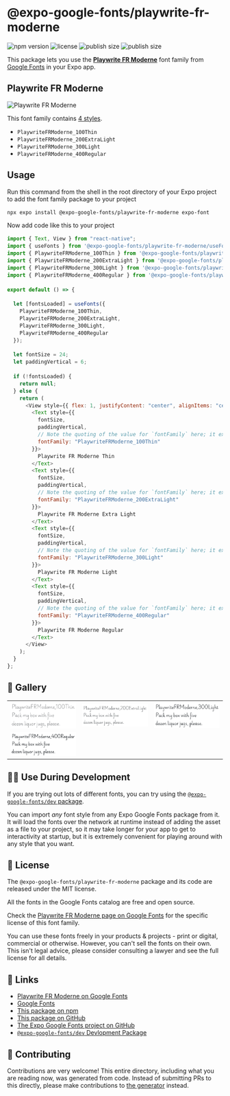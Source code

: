 # @expo-google-fonts/playwrite-fr-moderne

![npm version](https://flat.badgen.net/npm/v/@expo-google-fonts/playwrite-fr-moderne)
![license](https://flat.badgen.net/github/license/expo/google-fonts)
![publish size](https://flat.badgen.net/packagephobia/install/@expo-google-fonts/playwrite-fr-moderne)
![publish size](https://flat.badgen.net/packagephobia/publish/@expo-google-fonts/playwrite-fr-moderne)

This package lets you use the [**Playwrite FR Moderne**](https://fonts.google.com/specimen/Playwrite+FR+Moderne) font family from [Google Fonts](https://fonts.google.com/) in your Expo app.

## Playwrite FR Moderne

![Playwrite FR Moderne](./font-family.png)

This font family contains [4 styles](#-gallery).

- `PlaywriteFRModerne_100Thin`
- `PlaywriteFRModerne_200ExtraLight`
- `PlaywriteFRModerne_300Light`
- `PlaywriteFRModerne_400Regular`

## Usage

Run this command from the shell in the root directory of your Expo project to add the font family package to your project

```sh
npx expo install @expo-google-fonts/playwrite-fr-moderne expo-font
```

Now add code like this to your project

```js
import { Text, View } from "react-native";
import { useFonts } from '@expo-google-fonts/playwrite-fr-moderne/useFonts';
import { PlaywriteFRModerne_100Thin } from '@expo-google-fonts/playwrite-fr-moderne/100Thin';
import { PlaywriteFRModerne_200ExtraLight } from '@expo-google-fonts/playwrite-fr-moderne/200ExtraLight';
import { PlaywriteFRModerne_300Light } from '@expo-google-fonts/playwrite-fr-moderne/300Light';
import { PlaywriteFRModerne_400Regular } from '@expo-google-fonts/playwrite-fr-moderne/400Regular';

export default () => {

  let [fontsLoaded] = useFonts({
    PlaywriteFRModerne_100Thin, 
    PlaywriteFRModerne_200ExtraLight, 
    PlaywriteFRModerne_300Light, 
    PlaywriteFRModerne_400Regular
  });

  let fontSize = 24;
  let paddingVertical = 6;

  if (!fontsLoaded) {
    return null;
  } else {
    return (
      <View style={{ flex: 1, justifyContent: "center", alignItems: "center" }}>
        <Text style={{
          fontSize,
          paddingVertical,
          // Note the quoting of the value for `fontFamily` here; it expects a string!
          fontFamily: "PlaywriteFRModerne_100Thin"
        }}>
          Playwrite FR Moderne Thin
        </Text>
        <Text style={{
          fontSize,
          paddingVertical,
          // Note the quoting of the value for `fontFamily` here; it expects a string!
          fontFamily: "PlaywriteFRModerne_200ExtraLight"
        }}>
          Playwrite FR Moderne Extra Light
        </Text>
        <Text style={{
          fontSize,
          paddingVertical,
          // Note the quoting of the value for `fontFamily` here; it expects a string!
          fontFamily: "PlaywriteFRModerne_300Light"
        }}>
          Playwrite FR Moderne Light
        </Text>
        <Text style={{
          fontSize,
          paddingVertical,
          // Note the quoting of the value for `fontFamily` here; it expects a string!
          fontFamily: "PlaywriteFRModerne_400Regular"
        }}>
          Playwrite FR Moderne Regular
        </Text>
      </View>
    );
  }
};
```

## 🔡 Gallery


||||
|-|-|-|
|![PlaywriteFRModerne_100Thin](./100Thin/PlaywriteFRModerne_100Thin.ttf.png)|![PlaywriteFRModerne_200ExtraLight](./200ExtraLight/PlaywriteFRModerne_200ExtraLight.ttf.png)|![PlaywriteFRModerne_300Light](./300Light/PlaywriteFRModerne_300Light.ttf.png)||
|![PlaywriteFRModerne_400Regular](./400Regular/PlaywriteFRModerne_400Regular.ttf.png)||||


## 👩‍💻 Use During Development

If you are trying out lots of different fonts, you can try using the [`@expo-google-fonts/dev` package](https://github.com/expo/google-fonts/tree/master/font-packages/dev#readme).

You can import _any_ font style from any Expo Google Fonts package from it. It will load the fonts over the network at runtime instead of adding the asset as a file to your project, so it may take longer for your app to get to interactivity at startup, but it is extremely convenient for playing around with any style that you want.


## 📖 License

The `@expo-google-fonts/playwrite-fr-moderne` package and its code are released under the MIT license.

All the fonts in the Google Fonts catalog are free and open source.

Check the [Playwrite FR Moderne page on Google Fonts](https://fonts.google.com/specimen/Playwrite+FR+Moderne) for the specific license of this font family.

You can use these fonts freely in your products & projects - print or digital, commercial or otherwise. However, you can't sell the fonts on their own. This isn't legal advice, please consider consulting a lawyer and see the full license for all details.

## 🔗 Links

- [Playwrite FR Moderne on Google Fonts](https://fonts.google.com/specimen/Playwrite+FR+Moderne)
- [Google Fonts](https://fonts.google.com/)
- [This package on npm](https://www.npmjs.com/package/@expo-google-fonts/playwrite-fr-moderne)
- [This package on GitHub](https://github.com/expo/google-fonts/tree/master/font-packages/playwrite-fr-moderne)
- [The Expo Google Fonts project on GitHub](https://github.com/expo/google-fonts)
- [`@expo-google-fonts/dev` Devlopment Package](https://github.com/expo/google-fonts/tree/master/font-packages/dev)

## 🤝 Contributing

Contributions are very welcome! This entire directory, including what you are reading now, was generated from code. Instead of submitting PRs to this directly, please make contributions to [the generator](https://github.com/expo/google-fonts/tree/master/packages/generator) instead.
